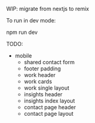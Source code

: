 WIP: migrate from nextjs to remix

To run in dev mode:

npm run dev

TODO:

- mobile
    - shared contact form
    - footer padding
    - work header
    - work cards
    - work single layout
    - insights header
    - insights index layout
    - contact page header
    - contact page layout